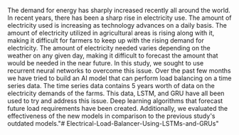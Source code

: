 The demand for energy has sharply increased recently all around the world. In
recent years, there has been a sharp rise in electricity use. The amount of
electricity used is increasing as technology advances on a daily basis. The amount
of electricity utilized in agricultural areas is rising along with it, making it
difficult for farmers to keep up with the rising demand for electricity. The amount
of electricity needed varies depending on the weather on any given day, making it
difficult to forecast the amount that would be needed in the near future. In this
study, we sought to use recurrent neural networks to overcome this issue. Over the
past few months we have tried to build an AI model that can perform load
balancing on a time series data. The time series data contains 5 years worth of
data on the electricity demands of the farms. This data, LSTM, and GRU have all
been used to try and address this issue. Deep learning algorithms that forecast
future load requirements have been created. Additionally, we evaluated the
effectiveness of the new models in comparison to the previous study's outdated
models."# Electrical-Load-Balancer-Using-LSTMs-and-GRUs" 
